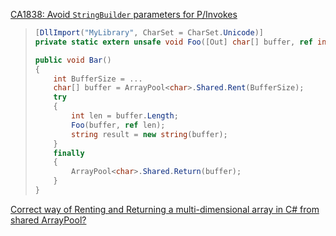 [CA1838: Avoid `StringBuilder` parameters for P/Invokes](https://docs.microsoft.com/en-us/dotnet/fundamentals/code-analysis/quality-rules/ca1838)

> ```csharp
> [DllImport("MyLibrary", CharSet = CharSet.Unicode)]
> private static extern unsafe void Foo([Out] char[] buffer, ref int length);
> 
> public void Bar()
> {
>     int BufferSize = ...
>     char[] buffer = ArrayPool<char>.Shared.Rent(BufferSize);
>     try
>     {
>         int len = buffer.Length;
>         Foo(buffer, ref len);
>         string result = new string(buffer);
>     }
>     finally
>     {
>         ArrayPool<char>.Shared.Return(buffer);
>     }
> }
> ```

[Correct way of Renting and Returning a multi-dimensional array in C# from shared ArrayPool?](https://stackoverflow.com/questions/67231958/correct-way-of-renting-and-returning-a-multi-dimensional-array-in-c-sharp-from-s)
